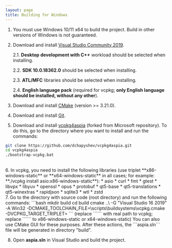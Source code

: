 ```yaml
---
layout: page
title: Building for Windows
---
```


1. You must use Windows 10/11 x64 to build the project. Build in other versions of Windows is not guaranteed.

2. Download and install [Visual Studio Community 2019](https://www.visualstudio.com/downloads).

   2.1. **Desktop development with C++** workload should be selected when installing.

   2.2. **SDK 10.0.18362.0** should be selected when installing.

   2.3. **ATL/MFC** libraries should be selected when installing.

   2.4. **English language pack** (required for vcpkg; **only English language should be installed, without any other**).

3. Download and install [CMake](https://cmake.org/download) (version >= 3.21.0).

4. Download and install [Git](https://git-scm.com/downloads).

5. Download and install [vcpkg4aspia](https://github.com/dchapyshev/vcpkg4aspia) (forked from Microsoft repository). To do this, go to the directory where you want to install and run the commands:
```bash
git clone https://github.com/dchapyshev/vcpkg4aspia.git
cd vcpkg4aspia
./bootstrap-vcpkg.bat
```
<br/>
6. In vcpkg, you need to install the following libraries (use triplet **x86-windows-static** or **x64-windows-static** in all cases; for example: **./vcpkg install asio:x86-windows-static**):
* asio
* curl
* fmt
* gtest
* libvpx
* libyuv
* openssl
* opus
* protobuf
* qt5-base
* qt5-translations
* qt5-winextras
* rapidjson
* sqlite3
* wtl
* zstd

<br/>
7. Go to the directory with source code (root directory) and run the following commands:
```bash
mkdir build
cd build
cmake ..\ -G "Visual Studio 16 2019" -A Win32 -DCMAKE_TOOLCHAIN_FILE=<vcpkg_path>\scripts\buildsystems\vcpkg.cmake -DVCPKG_TARGET_TRIPLET=<triplet_name>
```
(replace ```<vcpkg_path>``` with real path to vcpkg; replace ```<triplet_name>``` to x86-windows-static or x64-windows-static)
You can also use CMake GUI for these purposes.
After these actions, the ```aspia.sln``` file will be generated in directory "build".

8. Open **aspia.sln** in Visual Studio and build the project.
